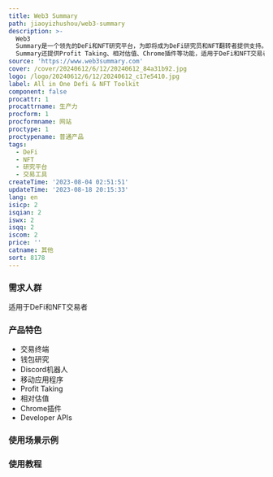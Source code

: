 ```yaml
---
title: Web3 Summary
path: jiaoyizhushou/web3-summary
description: >-
  Web3
  Summary是一个领先的DeFi和NFT研究平台，为即将成为DeFi研究员和NFT翻转者提供支持。它包括交易终端、钱包研究、Discord机器人、移动应用程序等功能。用户可以使用它进行交易研究、钱包和合约扫描、获取交易Alpha等。Web3
  Summary还提供Profit Taking、相对估值、Chrome插件等功能，适用于DeFi和NFT交易者。定价请查看官方网站。
source: 'https://www.web3summary.com'
cover: /cover/20240612/6/12/20240612_84a31b92.jpg
logo: /logo/20240612/6/12/20240612_c17e5410.jpg
label: All in One Defi & NFT Toolkit
component: false
procattr: 1
procattrname: 生产力
procform: 1
procformname: 网站
proctype: 1
proctypename: 普通产品
tags:
  - DeFi
  - NFT
  - 研究平台
  - 交易工具
createTime: '2023-08-04 02:51:51'
updateTime: '2023-08-18 20:15:33'
lang: en
isicp: 2
isqian: 2
iswx: 2
isqq: 2
iscom: 2
price: ''
catname: 其他
sort: 8178
---
```




### 需求人群
适用于DeFi和NFT交易者

### 产品特色
- 交易终端
- 钱包研究
- Discord机器人
- 移动应用程序
- Profit Taking
- 相对估值
- Chrome插件
- Developer APIs

### 使用场景示例


### 使用教程


  
